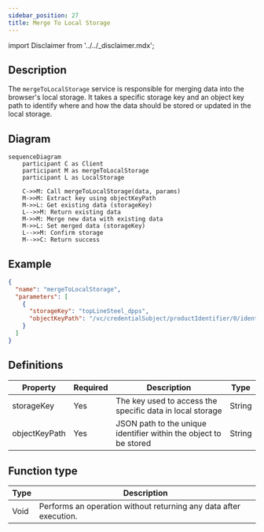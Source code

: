 ```yaml
---
sidebar_position: 27
title: Merge To Local Storage
---
```


import Disclaimer from '../../\_disclaimer.mdx';

<Disclaimer />

## Description

The `mergeToLocalStorage` service is responsible for merging data into the browser's local storage. It takes a specific storage key and an object key path to identify where and how the data should be stored or updated in the local storage.

## Diagram

```mermaid
sequenceDiagram
    participant C as Client
    participant M as mergeToLocalStorage
    participant L as LocalStorage

    C->>M: Call mergeToLocalStorage(data, params)
    M->>M: Extract key using objectKeyPath
    M->>L: Get existing data (storageKey)
    L-->>M: Return existing data
    M->>M: Merge new data with existing data
    M->>L: Set merged data (storageKey)
    L-->>M: Confirm storage
    M-->>C: Return success
```

## Example

```json
{
  "name": "mergeToLocalStorage",
  "parameters": [
    {
      "storageKey": "topLineSteel_dpps",
      "objectKeyPath": "/vc/credentialSubject/productIdentifier/0/identifierValue"
    }
  ]
}
```

## Definitions
<!-- Why not the same attributes as /docs/mock-apps/common/local-storage -->
| Property | Required | Description | Type |
|----------|----------|-------------|------|
| storageKey | Yes | The key used to access the specific data in local storage | String |
| objectKeyPath | Yes | JSON path to the unique identifier within the object to be stored | String |

## Function type

| Type | Description                                                       |
| ---- | ----------------------------------------------------------------- |
| Void | Performs an operation without returning any data after execution. |
